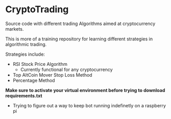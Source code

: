 # CryptoTrading
Source code with different trading Algorithms aimed at cryptocurrency markets.

This is more of a training repository for learning different strategies in algorithmic trading.

Strategies include:
+ RSI Stock Price Algorithm
  - Currently functional for any cryptocurrency
+ Top AltCoin Mover Stop Loss Method
+ Percentage Method


**Make sure to activate your virtual environment before trying to download requirements.txt**

- Trying to figure out a way to keep bot running indefinetly on a raspberry pi

